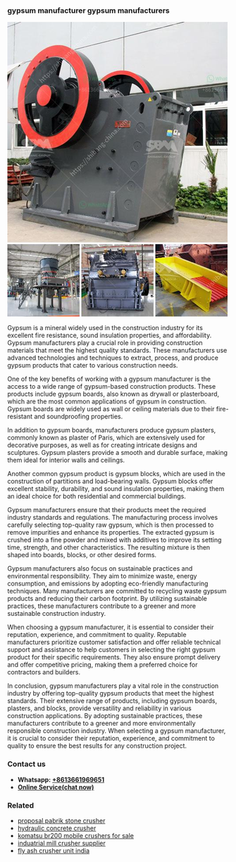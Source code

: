<h3>gypsum manufacturer gypsum manufacturers</h3><img src='1704791637.jpg' alt=''><p>Gypsum is a mineral widely used in the construction industry for its excellent fire resistance, sound insulation properties, and affordability. Gypsum manufacturers play a crucial role in providing construction materials that meet the highest quality standards. These manufacturers use advanced technologies and techniques to extract, process, and produce gypsum products that cater to various construction needs.</p><p>One of the key benefits of working with a gypsum manufacturer is the access to a wide range of gypsum-based construction products. These products include gypsum boards, also known as drywall or plasterboard, which are the most common applications of gypsum in construction. Gypsum boards are widely used as wall or ceiling materials due to their fire-resistant and soundproofing properties.</p><p>In addition to gypsum boards, manufacturers produce gypsum plasters, commonly known as plaster of Paris, which are extensively used for decorative purposes, as well as for creating intricate designs and sculptures. Gypsum plasters provide a smooth and durable surface, making them ideal for interior walls and ceilings.</p><p>Another common gypsum product is gypsum blocks, which are used in the construction of partitions and load-bearing walls. Gypsum blocks offer excellent stability, durability, and sound insulation properties, making them an ideal choice for both residential and commercial buildings.</p><p>Gypsum manufacturers ensure that their products meet the required industry standards and regulations. The manufacturing process involves carefully selecting top-quality raw gypsum, which is then processed to remove impurities and enhance its properties. The extracted gypsum is crushed into a fine powder and mixed with additives to improve its setting time, strength, and other characteristics. The resulting mixture is then shaped into boards, blocks, or other desired forms.</p><p>Gypsum manufacturers also focus on sustainable practices and environmental responsibility. They aim to minimize waste, energy consumption, and emissions by adopting eco-friendly manufacturing techniques. Many manufacturers are committed to recycling waste gypsum products and reducing their carbon footprint. By utilizing sustainable practices, these manufacturers contribute to a greener and more sustainable construction industry.</p><p>When choosing a gypsum manufacturer, it is essential to consider their reputation, experience, and commitment to quality. Reputable manufacturers prioritize customer satisfaction and offer reliable technical support and assistance to help customers in selecting the right gypsum product for their specific requirements. They also ensure prompt delivery and offer competitive pricing, making them a preferred choice for contractors and builders.</p><p>In conclusion, gypsum manufacturers play a vital role in the construction industry by offering top-quality gypsum products that meet the highest standards. Their extensive range of products, including gypsum boards, plasters, and blocks, provide versatility and reliability in various construction applications. By adopting sustainable practices, these manufacturers contribute to a greener and more environmentally responsible construction industry. When selecting a gypsum manufacturer, it is crucial to consider their reputation, experience, and commitment to quality to ensure the best results for any construction project.</p><h3>Contact us</h3><ul><li><strong>Whatsapp:&nbsp;<a href="https://wa.me/8613661969651">+8613661969651</a></strong></li><li><a href="https://swt.shibang-china.com/?git&amp;zhl&amp;gypsum manufacturer gypsum manufacturers"><strong>Online Service(chat now)</strong></a></li></ul><h3>Related</h3><ul><li><a href='proposal pabrik stone crusher.md'>proposal pabrik stone crusher</a></li><li><a href='hydraulic concrete crusher.md'>hydraulic concrete crusher</a></li><li><a href='komatsu br200 mobile crushers for sale.md'>komatsu br200 mobile crushers for sale</a></li><li><a href='induatrial mill crusher supplier.md'>induatrial mill crusher supplier</a></li><li><a href='fly ash crusher unit india.md'>fly ash crusher unit india</a></li></ul>